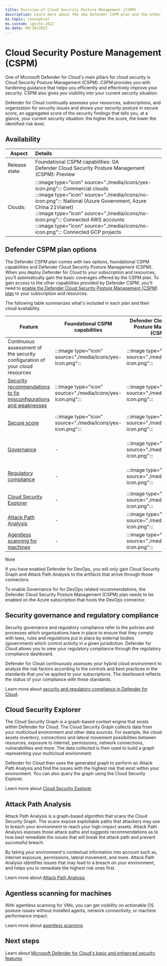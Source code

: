 ```yaml
---
title: Overview of Cloud Security Posture Management (CSPM)
description: Learn more about the new Defender CSPM plan and the other enhanced security features that can be enabled for your multicloud environment through the Defender Cloud Security Posture Management (CSPM) plan.
ms.topic: conceptual
ms.custom: ignite-2022
ms.date: 09/20/2022
---
```


# Cloud Security Posture Management (CSPM)

One of Microsoft Defender for Cloud's main pillars for cloud security is Cloud Security Posture Management (CSPM). CSPM provides you with hardening guidance that helps you efficiently and effectively improve your security. CSPM also gives you visibility into your current security situation.

Defender for Cloud continually assesses your resources, subscriptions, and organization for security issues and shows your security posture in secure score, an aggregated score of the security findings that tells you, at a glance, your current security situation: the higher the score, the lower the identified risk level.

## Availability

|Aspect|Details|
|----|:----|
|Release state:| Foundational CSPM capabilities: GA <br> Defender Cloud Security Posture Management (CSPM): Preview |
|Clouds:|:::image type="icon" source="./media/icons/yes-icon.png"::: Commercial clouds<br>:::image type="icon" source="./media/icons/no-icon.png"::: National (Azure Government, Azure China 21Vianet)<br>:::image type="icon" source="./media/icons/no-icon.png"::: Connected AWS accounts <br>:::image type="icon" source="./media/icons/no-icon.png"::: Connected GCP projects|

## Defender CSPM plan options

The Defender CSPM plan comes with two options, foundational CSPM capabilities and Defender Cloud Security Posture Management (CSPM). When you deploy Defender for Cloud to your subscription and resources, you'll automatically gain the basic coverages offered by the CSPM plan. To gain access to the other capabilities provided by Defender CSPM, you'll need to [enable the Defender Cloud Security Posture Management (CSPM) plan](enable-enhanced-security.md) to your subscription and resources.

The following table summarizes what's included in each plan and their cloud availability.

| Feature | Foundational CSPM capabilities | Defender Cloud Security Posture Management (CSPM) | Cloud availability |
|--|--|--|--|
| Continuous assessment of the security configuration of your cloud resources | :::image type="icon" source="./media/icons/yes-icon.png"::: | :::image type="icon" source="./media/icons/yes-icon.png"::: | Azure, AWS, GCP, on-premises |
| [Security recommendations to fix misconfigurations and weaknesses](review-security-recommendations.md) | :::image type="icon" source="./media/icons/yes-icon.png"::: | :::image type="icon" source="./media/icons/yes-icon.png":::| Azure, AWS, GCP, on-premises |
| [Secure score](secure-score-access-and-track.md) | :::image type="icon" source="./media/icons/yes-icon.png"::: | :::image type="icon" source="./media/icons/yes-icon.png"::: | Azure, AWS, GCP, on-premises |
| [Governance](#security-governance-and-regulatory-compliance) | - | :::image type="icon" source="./media/icons/yes-icon.png"::: | Azure, AWS, GCP, on-premises |
| [Regulatory compliance](#security-governance-and-regulatory-compliance) | - | :::image type="icon" source="./media/icons/yes-icon.png"::: | Azure, AWS, GCP, on-premises |
| [Cloud Security Explorer](#cloud-security-explorer) | - | :::image type="icon" source="./media/icons/yes-icon.png"::: | Azure, AWS |
| [Attack Path Analysis](#attack-path-analysis) | - | :::image type="icon" source="./media/icons/yes-icon.png"::: | Azure, AWS |
| [Agentless scanning for machines](#agentless-scanning-for-machines) | - | :::image type="icon" source="./media/icons/yes-icon.png"::: | Azure, AWS |


> [!NOTE]
> If you have enabled Defender for DevOps, you will only gain Cloud Security Graph and Attack Path Analysis to the artifacts that arrive through those connectors. 
>
> To enable Governance for for DevOps related recommendations, the Defender Cloud Security Posture Management (CSPM) plan needs to be enabled on the Azure subscription that hosts the DevOps connector.

## Security governance and regulatory compliance

Security governance and regulatory compliance refer to the policies and processes which organizations have in place to ensure that they comply with laws, rules and regulations put in place by external bodies (government) which control activity in a given jurisdiction. Defender for Cloud allows you to view your regulatory compliance through the regulatory compliance dashboard.

Defender for Cloud continuously assesses your hybrid cloud environment to analyze the risk factors according to the controls and best practices in the standards that you've applied to your subscriptions. The dashboard reflects the status of your compliance with these standards.

Learn more about [security and regulatory compliance in Defender for Cloud](concept-regulatory-compliance.md).

## Cloud Security Explorer

The Cloud Security Graph is a graph-based context engine that exists within Defender for Cloud. The Cloud Security Graph collects data from your multicloud environment and other data sources. For example, the cloud assets inventory, connections and lateral movement possibilities between resources, exposure to internet, permissions, network connections, vulnerabilities and more. The data collected is then used to build a graph representing your multicloud environment.

Defender for Cloud then uses the generated graph to perform an Attack Path Analysis and find the issues with the highest risk that exist within your environment. You can also query the graph using the Cloud Security Explorer.

Learn more about [Cloud Security Explorer](concept-attack-path.md#what-is-cloud-security-explorer)

## Attack Path Analysis

Attack Path Analysis is a graph-based algorithm that scans the Cloud Security Graph. The scans expose exploitable paths that attackers may use to breach your environment to reach your high-impact assets. Attack Path Analysis exposes those attack paths and suggests recommendations as to how best remediate the issues that will break the attack path and prevent successful breach.

By taking your environment's contextual information into account such as, internet exposure, permissions, lateral movement, and more. Attack Path Analysis identifies issues that may lead to a breach on your environment, and helps you to remediate the highest risk ones first.

Learn more about [Attack Path Analysis](concept-attack-path.md#what-is-attack-path-analysis)

## Agentless scanning for machines 

With agentless scanning for VMs, you can get visibility on actionable OS posture issues without installed agents, network connectivity, or machine performance impact.

Learn more about [agentless scanning](concept-agentless-data-collection.md).

## Next steps

Learn about [Microsoft Defender for Cloud's basic and enhanced security features](enhanced-security-features-overview.md)
